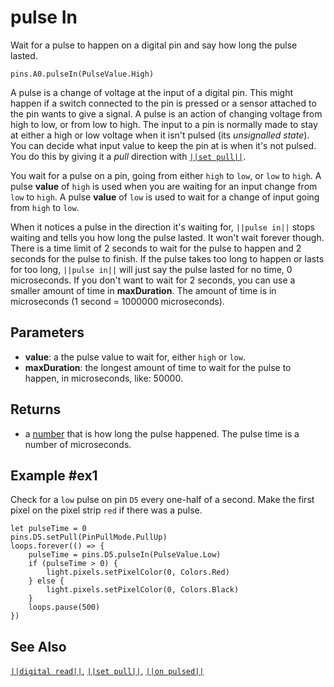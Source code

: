 # pulse In

Wait for a pulse to happen on a digital pin and say how long the pulse lasted.

```sig
pins.A0.pulseIn(PulseValue.High)
```

A pulse is a change of voltage at the input of a digital pin. This might happen if a switch connected
to the pin is pressed or a sensor attached to the pin wants to give a signal. A pulse is an action of
changing voltage from high to low, or from low to high. The input to a pin is normally made to stay
at either a high or low voltage when it isn't pulsed (its _unsignalled state_). You can decide what
input value to keep the pin at is when it's not pulsed. You do this by giving it a _pull_ direction
with [``||set pull||``](/reference/pins/set-pull).

You wait for a pulse on a pin, going from either `high` to `low`, or `low` to `high`. A pulse **value** of `high` is
used when you are waiting for an input change from `low` to `high`. A pulse **value** of `low` is used to wait for 
a change of input going from `high` to `low`.

When it notices a pulse in the direction it's waiting for, ``||pulse in||`` stops waiting and tells you
how long the pulse lasted. It won't wait forever though. There is a time limit of 2 seconds to wait for
the pulse to happen and 2 seconds for the pulse to finish. If the pulse takes too long to happen or lasts for
too long, ``||pulse in||`` will just say the pulse lasted for no time, 0 microseconds. If you don't want to wait for
2 seconds, you can use a smaller amount of time in **maxDuration**. The amount of time
is in microseconds (1 second = 1000000 microseconds).

## Parameters

* **value**: a the pulse value to wait for, either `high` or `low`.
* **maxDuration**: the longest amount of time to wait for the pulse to happen, in microseconds, like: 50000.

## Returns

* a [number](/types/number) that is how long the pulse happened. The pulse time is a number of microseconds.

## Example #ex1

Check for a `low` pulse on pin `D5` every one-half of a second. Make the first pixel on the pixel strip `red`
if there was a pulse. 

```blocks
let pulseTime = 0
pins.D5.setPull(PinPullMode.PullUp)
loops.forever(() => {
    pulseTime = pins.D5.pulseIn(PulseValue.Low)
    if (pulseTime > 0) {
        light.pixels.setPixelColor(0, Colors.Red)
    } else {
        light.pixels.setPixelColor(0, Colors.Black)        
    }
    loops.pause(500)
})
```

## See Also

[``||digital read||``](/reference/pins/digital-read), [``||set pull||``](/reference/pins/set-pull),
[``||on pulsed||``](/reference/pins/on-pulsed)